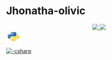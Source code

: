 # Jhonatha-olivic
<div align="center">
  <a href="https://github.com/Ghost-boyy">
  <img height="180em" src="https://github-readme-stats.vercel.app/api?username=Ghost-boyy&show_icons=true&theme=dark&include_all_commits=true&count_private=true"/>
  <img height="180em" src="https://github-readme-stats.vercel.app/api/top-langs/?username=Ghost-boyy&layout=compact&langs_count=7&theme=dark"/>
</div>
  
  
 <img align="center" alt=" -Python" height="30" width="40" src="https://raw.githubusercontent.com/devicons/devicon/master/icons/python/python-original.svg">

 <img align="center" alt=" -csharp" height="30" width="40"
   src="https://cdn.jsdelivr.net/gh/devicons/devicon/icons/csharp/csharp-original.svg" />
          
   ##
  
  
  
  
  
  

  
